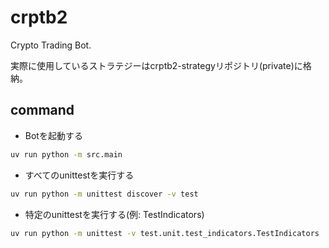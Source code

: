 # crptb2

Crypto Trading Bot.

実際に使用しているストラテジーはcrptb2-strategyリポジトリ(private)に格納。

## command

- Botを起動する

```bash
uv run python -m src.main
```

- すべてのunittestを実行する

```bash
uv run python -m unittest discover -v test
```

- 特定のunittestを実行する(例: TestIndicators)

```bash
uv run python -m unittest -v test.unit.test_indicators.TestIndicators
```
